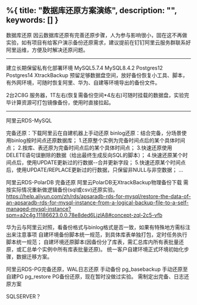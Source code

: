 %{
  title: "数据库还原方案演练",
  description: "",
  keywords: []
}
---

数据库还原
因云数据库还原有完善还原步骤，人为参与影响很小，固在这不再做实验，如有项目有给客户演示备份还原需求，建议提前在钉钉阿里云服务群联系好阿里运维，方便及时解决还原问题。

---------------------
建立长期保留私有化部署环境
MySQL5.7.4
MySQL8.4.2
Postgres12
Postgres14
XtrackBackup
预留足够数据盘空间，放好备份恢复小工具、脚本，有外网环境，可随时恢复阿里、华为、自建等环境导出的备份文件。

2台2C8G 服务器，1T左右(恢复需备份空间*4左右)可随时挂载的数据盘，实验完毕计算资源可打包镜像备份，使用时直接拉起。

---------------------

阿里云RDS-MySQL

完备还原：下载阿里云在自建机器上手动还原
binlog还原：结合完备，分场景使用binlog按时间点还原数据库；
  1.还原整个实例为完备时间点后的某个具体时间点；
  2.按库、表还原为完备时间点后的某个具体时间点；
  3.快速还原使用DELETE语句误删除的数据（给出最终生成反向SQL的脚本）；
  4.快速还原某个时间点后，使用UPDATE更新过的行数据--合并更新字段；
  5.快速还原某个时间点后，使用UPDATE/REPLACE更新过的行数据，只保留非NULL与非空数据；
  ...

阿里云RDS-PolarDB
完备还原
阿里云PolarDB无XtrackBackup物理备份下载
需按实际情况重新做逻辑备份(sql或csv)还原实验。
https://help.aliyun.com/zh/rds/apsaradb-rds-for-mysql/restore-the-data-of-an-apsaradb-rds-for-mysql-instance-from-a-logical-backup-file-to-a-self-managed-mysql-instance?spm=a2c4g.11186623.0.0.78e8ded6LjzlA8#concept-zql-2c5-vfb

华为云与阿里云对照，看备份格式与binlog格式是否一致，如果有特殊地方需标注出来注意事项
自建环境备份脚本统一规范，到具体库表单独打包，定时任务执行脚本统一规范；
自建环境还原脚本(因备份分了库表，需汇总库内所有表批量还原，或汇总单个实例中所有库表批量还原)。
统一客户自建环境正式环境初始化步骤，数据迁移方案。

阿里云RDS-PG完备还原，WAL日志还原
手动备份  pg_basebackup
手动还原至自建PG pg_restore 
PG备份还原，现在暂时没做过实验。
需制定出完备、日志还原方案

SQLSERVER？
